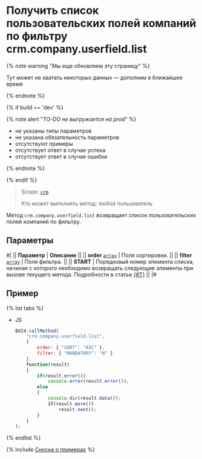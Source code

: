 # Получить список пользовательских полей компаний по фильтру crm.company.userfield.list

{% note warning "Мы еще обновляем эту страницу" %}

Тут может не хватать некоторых данных — дополним в ближайшее время

{% endnote %}

{% if build == 'dev' %}

{% note alert "TO-DO _не выгружается на prod_" %}

- не указаны типы параметров
- не указана обязательность параметров
- отсутствуют примеры
- отсутствует ответ в случае успеха
- отсутствует ответ в случае ошибки

{% endnote %}

{% endif %}

> Scope: [`crm`](../../../scopes/permissions.md)
>
> Кто может выполнять метод: любой пользователь

Метод `crm.company.userfield.list` возвращает список пользовательских полей компаний по фильтру.

## Параметры

#|
|| **Параметр** | **Описание** ||
|| **order**
[`array`](../../../data-types.md) | Поля сортировки. ||
|| **filter**
[`array`](../../../data-types.md) | Поля фильтра. ||
|| **START** | Порядковый номер элемента списка, начиная с которого необходимо возвращать следующие элементы при вызове текущего метода. Подробности в статье [{#T}](../../../how-to-call-rest-api/list-methods-pecularities.md) ||
|#

## Пример

{% list tabs %}

- JS
  
    ```js
    BX24.callMethod(
        "crm.company.userfield.list",
        {
            order: { "SORT": "ASC" },
            filter: { "MANDATORY": "N" }
        },
        function(result)
        {
            if(result.error())
                console.error(result.error());
            else
            {
                console.dir(result.data());             
                if(result.more())
                    result.next();                        
            }
        }
    );
    ```

{% endlist %}

{% include [Сноска о примерах](../../../../_includes/examples.md) %}